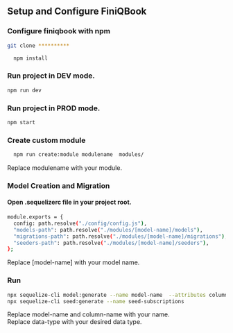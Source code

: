 ## Setup and Configure FiniQBook

### Configure finiqbook with npm

```bash
git clone **********
```

```bash
  npm install
```

### Run project in DEV mode.

```bash
npm run dev
```

### Run project in PROD mode.

```bash
npm start
```

### Create custom module

```bash
  npm run create:module modulename  modules/
```

Replace modulename with your module.

### Model Creation and Migration

#### Open .sequelizerc file in your project root.

```bash
module.exports = {
  config: path.resolve("./config/config.js"),
  "models-path": path.resolve("./modules/[model-name]/models"),
  "migrations-path": path.resolve("./modules/[model-name]/migrations"),
  "seeders-path": path.resolve("./modules/[model-name]/seeders"),
};
```

Replace [model-name] with your model name.

### Run

```bash
npx sequelize-cli model:generate --name model-name  --attributes column-name:data-type
npx sequelize-cli seed:generate --name seed-subscriptions

```

Replace model-name and column-name with your name.\
Replace data-type with your desired data type.
